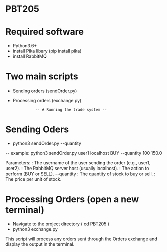 # PBT205

# Required software 
- Python3.6+
- install Pika libary  (pip install pika)
- install RabbitMQ

# Two main scripts
- Sending orders (sendOrder.py)
- Processing orders (exchange.py)


                -- # Running the trade system --

# Sending Oders

- python3 sendOrder.py <username> <host> <action> --quantity <quantity> <price>

-- example: python3 sendOrder.py user1 localhost BUY --quantity 100 150.0

Parameters:
<username>: The username of the user sending the order (e.g., user1, user2).
<host>: The RabbitMQ server host (usually localhost).
<action>: The action to perform (BUY or SELL).
--quantity <quantity>: The quantity of stock to buy or sell.
<price>: The price per unit of stock.
 
 

# Processing Orders (open a new terminal)

- Navigate to the project directory ( cd PBT205 )
- python3 exchange.py 

 This script will process any orders sent through the Orders exchange and display the output in the terminal. 






